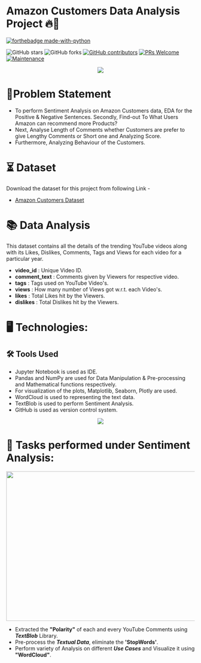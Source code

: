 # Amazon Customers Data Analysis Project 🔥🍁

<p align="center">

  [![forthebadge made-with-python](http://ForTheBadge.com/images/badges/made-with-python.svg)](https://www.python.org/)
  
  ![GitHub stars](https://img.shields.io/github/stars/Lokesh-Attarde/Amazon_Customers_Data_Analysis)
  ![GitHub forks](https://img.shields.io/github/forks/Lokesh-Attarde/Amazon_Customers_Data_Analysis)
  [![GitHub contributors](https://img.shields.io/github/contributors/Lokesh-Attarde/Amazon_Customers_Data_Analysis.svg)](https://GitHub.com/Lokesh-Attarde/Amazon_Customers_Data_Analysis/graphs/contributors/)
  [![PRs Welcome](https://img.shields.io/badge/PRs-welcome-brightgreen.svg?style=flat-square)](http://makeapullrequest.com)
  [![Maintenance](https://img.shields.io/badge/Maintained%3F-yes-green.svg)](https://GitHub.com/Naereen/StrapDown.js/graphs/commit-activity)
</p>  

<p align="center">
  <img src="https://user-images.githubusercontent.com/84115928/142349256-b8571a8e-d75e-42e8-a9c0-8d1af09a7d73.jpg">
</p>

# 📝Problem Statement

- To perform Sentiment Analysis on Amazon Customers data, EDA for the Positive & Negative Sentences. Secondly, Find-out To What Users Amazon can recommend more Products?
- Next, Analyse Length of Comments whether Customers are prefer to give Lengthy Comments or Short one and Analyzing Score.
- Furthermore, Analyzing Behaviour of the Customers.

# ⏳ Dataset
Download the dataset for this project from following Link -
* [Amazon Customers Dataset](https://drive.google.com/file/d/1AIkvkTer9OoomvER69RSLol16k7A4xZ6/view?usp=sharing)

# 📚 Data Analysis
This dataset contains all the details of the trending YouTube videos along with its Likes, Dislikes, Comments, Tags and Views for each video for a particular year.

* **video_id** : Unique Video ID.
* **comment_text** : Comments given by Viewers for respective video.
* **tags** : Tags used on YouTube Video's.
* **views** : How many number of Views got w.r.t. each Video's.
* **likes** : Total Likes hit by the Viewers.
* **dislikes** : Total Dislikes hit by the Viewers.

# 🖥️ Technologies:
## 🛠️ Tools Used
* Jupyter Notebook is used as IDE.
* Pandas and NumPy are used for Data Manipulation & Pre-processing and Mathematical functions respectively.
* For visualization of the plots, Matplotlib, Seaborn, Plotly are used.
* WordCloud is used to representing the text data.
* TextBlob is used to perform Sentiment Analysis.
* GitHub is used as version control system.

<p align="center">
  <img src="https://user-images.githubusercontent.com/84115928/142146950-3081ea19-cd90-4999-8f67-728ceb57ac8a.png">
</p>

# 🎉 Tasks performed under Sentiment Analysis:
<p align="center">
  <img width="550" height="400" src="https://user-images.githubusercontent.com/84115928/142150826-4afa030b-bfcb-489c-8f43-c39d93986ac3.jpeg">
</p>

* Extracted the **"Polarity"** of each and every YouTube Comments using ***TextBlob*** Library.
* Pre-process the ***Textual Data***, eliminate the **'StopWords'**. 
* Perform variety of Analysis on different ***Use Cases*** and Visualize it using **"WordCloud"**. 
